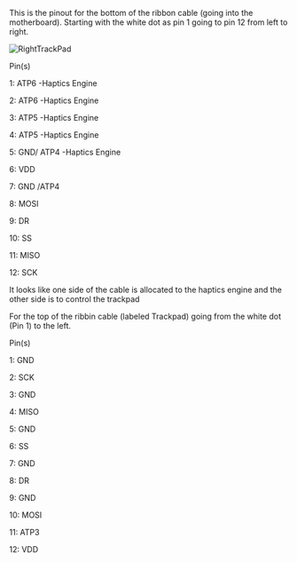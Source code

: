 This is the pinout for the bottom of the ribbon cable (going into the motherboard). Starting with the white dot as pin 1 going to pin 12 from left to right.

![RightTrackPad](https://github.com/MichaelZaugg/OpenSteamController-Continued/assets/26980031/8011e839-85fa-49b8-87e3-3cf58929fd1b)

Pin(s)

1: ATP6  -Haptics Engine 

2: ATP6  -Haptics Engine 

3: ATP5  -Haptics Engine

4: ATP5  -Haptics Engine

5: GND/ ATP4 -Haptics Engine

6: VDD

7: GND /ATP4

8: MOSI

9: DR

10: SS

11: MISO

12: SCK

It looks like one side of the cable is allocated to the haptics engine and the other side is to control the trackpad

For the top of the ribbin cable (labeled Trackpad) going from the white dot (Pin 1) to the left.

Pin(s)

1: GND

2: SCK

3: GND

4: MISO

5: GND

6: SS

7: GND

8: DR

9: GND

10: MOSI

11: ATP3

12: VDD
